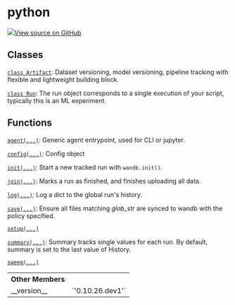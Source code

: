 # python

<!-- Insert buttons and diff -->


[![](https://www.tensorflow.org/images/GitHub-Mark-32px.png)View source on GitHub](https://www.github.com/wandb/client/tree/7bbc4a4eac8eeb2bf37a62ce519e0de61c67eadf/wandb/__init__.py)








## Classes

[`class Artifact`](./artifact.md): Dataset versioning, model versioning, pipeline tracking with flexible and lightweight building block.

[`class Run`](./run.md): The run object corresponds to a single execution of your script, typically this is an ML experiment.

## Functions

[`agent(...)`](./agent.md): Generic agent entrypoint, used for CLI or jupyter.

[`config(...)`](./config.md): Config object

[`init(...)`](./init.md): Start a new tracked run with <code>wandb.init()</code>.

[`join(...)`](./join.md): Marks a run as finished, and finishes uploading all data.

[`log(...)`](./log.md): Log a dict to the global run's history.

[`save(...)`](./save.md): Ensure all files matching *glob_str* are synced to wandb with the policy specified.

[`setup(...)`](./setup.md)

[`summary(...)`](./summary.md): Summary tracks single values for each run. By default, summary is set to the last value of History.

[`sweep(...)`](./sweep.md)



<!-- Tabular view -->
<table>
<tr><th>Other Members</th></tr>

<tr>
<td>
__version__<a id="__version__"></a>
</td>
<td>
`'0.10.26.dev1'`
</td>
</tr>
</table>

